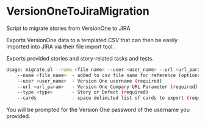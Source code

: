 # VersionOneToJiraMigration

Script to migrate stories from VersionOne to JIRA

Exports VersionOne data to a templated CSV that can then be easily imported into JIRA via their file import tool.

Exports provided stories and story-related tasks and tests.

```bash
Usage: migrate.pl --name <file name> --user <user_name> --url <url_param> --type <type> --cards <number> <number> <number>
    --name <file_name>  - added to csv file name for reference (optional)
    --user <user_name>  - Version One username (required)
    --url <url_param>   - Version One Company URL Parameter (required)
    --type <type>       - Story or Defect (required)
    --cards             - space delimited list of cards to export (required)
```

You will be prompted for the Version One password of the username you provided. 
